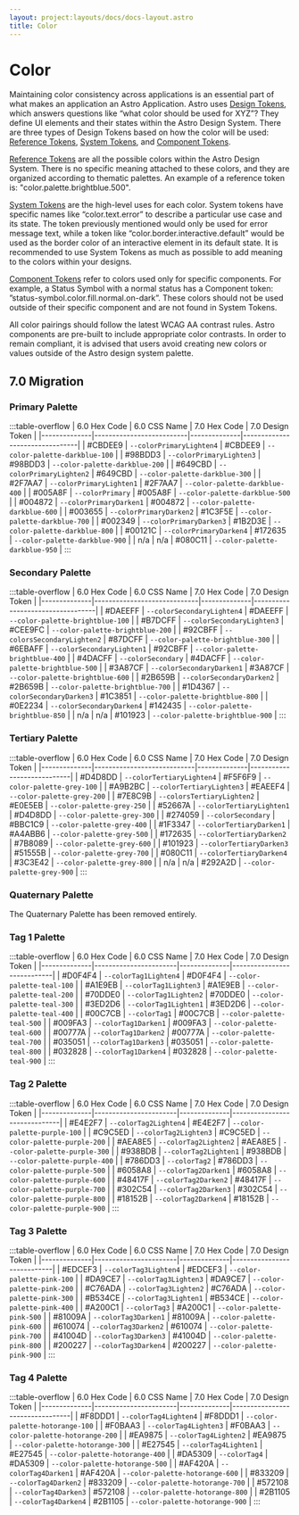 ```yaml
---
layout: project:layouts/docs/docs-layout.astro
title: Color
---
```


# Color

Maintaining color consistency across applications is an essential part of what makes an application an Astro Application. Astro uses [Design Tokens](/design-tokens/getting-started/), which answers questions like “what color should be used for XYZ”? They define UI elements and their states within the Astro Design System. There are three types of Design Tokens based on how the color will be used: [Reference Tokens](/design-tokens/reference/), [System Tokens](/design-tokens/system), and [Component Tokens](/design-tokens/component).

[Reference Tokens](/design-tokens/reference) are all the possible colors within the Astro Design System. There is no specific meaning attached to these colors, and they are organized according to thematic palettes. An example of a reference token is: "color.palette.brightblue.500".

[System Tokens](/design-tokens/system) are the high-level uses for each color. System tokens have specific names like “color.text.error” to describe a particular use case and its state. The token previously mentioned would only be used for error message text, while a token like “color.border.interactive.default” would be used as the border color of an interactive element in its default state. It is recommended to use System Tokens as much as possible to add meaning to the colors within your designs.

[Component Tokens](/design-tokens/component) refer to colors used only for specific components. For example, a Status Symbol with a normal status has a Component token: ”status-symbol.color.fill.normal.on-dark”. These colors should not be used outside of their specific component and are not found in System Tokens.

All color pairings should follow the latest WCAG AA contrast rules. Astro components are pre-built to include appropriate color contrasts. In order to remain compliant, it is advised that users avoid creating new colors or values outside of the Astro design system palette.

## 7.0 Migration

### Primary Palette

:::table-overflow
| 6.0 Hex Code | 6.0 CSS Name             | 7.0 Hex Code | 7.0 Design Token               |
|--------------|--------------------------|--------------|--------------------------------|
| #CBDEE9      | `--colorPrimaryLighten4` | #CBDEE9      | `--color-palette-darkblue-100` |
| #98BDD3      | `--colorPrimaryLighten3` | #98BDD3      | `--color-palette-darkblue-200` |
| #649CBD      | `--colorPrimaryLighten2` | #649CBD      | `--color-palette-darkblue-300` |
| #2F7AA7      | `--colorPrimaryLighten1` | #2F7AA7      | `--color-palette-darkblue-400` |
| #005A8F      | `--colorPrimary`         | #005A8F      | `--color-palette-darkblue-500` |
| #004872      | `--colorPrimaryDarken1`  | #004872      | `--color-palette-darkblue-600` |
| #003655      | `--colorPrimaryDarken2`  | #1C3F5E      | `--color-palette-darkblue-700` |
| #002349      | `--colorPrimaryDarken3`  | #1B2D3E      | `--color-palette-darkblue-800` |
| #00121C      | `--colorPrimaryDarken4`  | #172635      | `--color-palette-darkblue-900` |
| n/a          | n/a                      | #080C11      | `--color-palette-darkblue-950` |
:::

### Secondary Palette

:::table-overflow
| 6.0 Hex Code | 6.0 CSS Name                | 7.0 Hex Code | 7.0 Design Token                 |
|--------------|-----------------------------|--------------|----------------------------------|
| #DAEEFF      | `--colorSecondaryLighten4`  | #DAEEFF      | `--color-palette-brightblue-100` |
| #B7DCFF      | `--colorSecondaryLighten3`  | #CEE9FC      | `--color-palette-brightblue-200` |
| #92CBFF      | `--colorsSecondaryLighten2` | #87DCFF      | `--color-palette-brightblue-300` |
| #6EBAFF      | `--colorSecondaryLighten1`  | #92CBFF      | `--color-palette-brightblue-400` |
| #4DACFF      | `--colorSecondary`          | #4DACFF      | `--color-palette-brightblue-500` |
| #3A87CF      | `--colorSecondaryDarken1`   | #3A87CF      | `--color-palette-brightblue-600` |
| #2B659B      | `--colorSecondaryDarken2`   | #2B659B      | `--color-palette-brightblue-700` |
| #1D4367      | `--colorSecondaryDarken3`   | #1C3851      | `--color-palette-brightblue-800` |
| #0E2234      | `--colorSecondaryDarken4`   | #142435      | `--color-palette-brightblue-850` |
| n/a          | n/a                         | #101923      | `--color-palette-brightblue-900` |
:::

### Tertiary Palette

:::table-overflow
| 6.0 Hex Code | 6.0 CSS Name               | 7.0 Hex Code | 7.0 Design Token           |
|--------------|----------------------------|--------------|----------------------------|
| #D4D8DD      | `--colorTertiaryLighten4`  | #F5F6F9      | `--color-palette-grey-100` |
| #A9B2BC      | `--colorTertiaryLighten3`  | #EAEEF4      | `--color-palette-grey-200` |
| #7E8C9B      | `--colorsTertiaryLighten2` | #E0E5EB      | `--color-palette-grey-250` |
| #52667A      | `--colorTertiaryLighten1`  | #D4D8DD      | `--color-palette-grey-300` |
| #274059      | `--colorSecondary`         | #BBC1C9      | `--color-palette-grey-400` |
| #1F3347      | `--colorTertiaryDarken1`   | #A4ABB6      | `--color-palette-grey-500` |
| #172635      | `--colorTertiaryDarken2`   | #7B8089      | `--color-palette-grey-600` |
| #101923      | `--colorTertiaryDarken3`   | #51555B      | `--color-palette-grey-700` |
| #080C11      | `--colorTertiaryDarken4`   | #3C3E42      | `--color-palette-grey-800` |
| n/a          | n/a                        | #292A2D      | `--color-palette-grey-900` |
:::

### Quaternary Palette

The Quaternary Palette has been removed entirely.

### Tag 1 Palette

:::table-overflow
| 6.0 Hex Code | 6.0 CSS Name          | 7.0 Hex Code | 7.0 Design Token           |
|--------------|-----------------------|--------------|----------------------------|
| #D0F4F4      | `--colorTag1Lighten4` | #D0F4F4      | `--color-palette-teal-100` |
| #A1E9EB      | `--colorTag1Lighten3` | #A1E9EB      | `--color-palette-teal-200` |
| #70DDE0      | `--colorTag1Lighten2` | #70DDE0      | `--color-palette-teal-300` |
| #3ED2D6      | `--colorTag1Lighten1` | #3ED2D6      | `--color-palette-teal-400` |
| #00C7CB      | `--colorTag1`         | #00C7CB      | `--color-palette-teal-500` |
| #009FA3      | `--colorTag1Darken1`  | #009FA3      | `--color-palette-teal-600` |
| #00777A      | `--colorTag1Darken2`  | #00777A      | `--color-palette-teal-700` |
| #035051      | `--colorTag1Darken3`  | #035051      | `--color-palette-teal-800` |
| #032828      | `--colorTag1Darken4`  | #032828      | `--color-palette-teal-900` |
:::

### Tag 2 Palette

:::table-overflow
| 6.0 Hex Code | 6.0 CSS Name          | 7.0 Hex Code | 7.0 Design Token             |
|--------------|-----------------------|--------------|------------------------------|
| #E4E2F7      | `--colorTag2Lighten4` | #E4E2F7      | `--color-palette-purple-100` |
| #C9C5ED      | `--colorTag2Lighten3` | #C9C5ED      | `--color-palette-purple-200` |
| #AEA8E5      | `--colorTag2Lighten2` | #AEA8E5      | `--color-palette-purple-300` |
| #938BDB      | `--colorTag2Lighten1` | #938BDB      | `--color-palette-purple-400` |
| #786DD3      | `--colorTag2`         | #786DD3      | `--color-palette-purple-500` |
| #6058A8      | `--colorTag2Darken1`  | #6058A8      | `--color-palette-purple-600` |
| #48417F      | `--colorTag2Darken2`  | #48417F      | `--color-palette-purple-700` |
| #302C54      | `--colorTag2Darken3`  | #302C54      | `--color-palette-purple-800` |
| #18152B      | `--colorTag2Darken4`  | #18152B      | `--color-palette-purple-900` |
:::

### Tag 3 Palette

:::table-overflow
| 6.0 Hex Code | 6.0 CSS Name          | 7.0 Hex Code | 7.0 Design Token           |
|--------------|-----------------------|--------------|----------------------------|
| #EDCEF3      | `--colorTag3Lighten4` | #EDCEF3      | `--color-palette-pink-100` |
| #DA9CE7      | `--colorTag3Lighten3` | #DA9CE7      | `--color-palette-pink-200` |
| #C76ADA      | `--colorTag3Lighten2` | #C76ADA      | `--color-palette-pink-300` |
| #B534CE      | `--colorTag3Lighten1` | #B534CE      | `--color-palette-pink-400` |
| #A200C1      | `--colorTag3`         | #A200C1      | `--color-palette-pink-500` |
| #81009A      | `--colorTag3Darken1`  | #81009A      | `--color-palette-pink-600` |
| #610074      | `--colorTag3Darken2`  | #610074      | `--color-palette-pink-700` |
| #41004D      | `--colorTag3Darken3`  | #41004D      | `--color-palette-pink-800` |
| #200227      | `--colorTag3Darken4`  | #200227      | `--color-palette-pink-900` |
:::

### Tag 4 Palette

:::table-overflow
| 6.0 Hex Code | 6.0 CSS Name          | 7.0 Hex Code | 7.0 Design Token                |
|--------------|-----------------------|--------------|---------------------------------|
| #F8DDD1      | `--colorTag4Lighten4` | #F8DDD1      | `--color-palette-hotorange-100` |
| #F0BAA3      | `--colorTag4Lighten3` | #F0BAA3      | `--color-palette-hotorange-200` |
| #EA9875      | `--colorTag4Lighten2` | #EA9875      | `--color-palette-hotorange-300` |
| #E27545      | `--colorTag4Lighten1` | #E27545      | `--color-palette-hotorange-400` |
| #DA5309      | `--colorTag4`         | #DA5309      | `--color-palette-hotorange-500` |
| #AF420A      | `--colorTag4Darken1`  | #AF420A      | `--color-palette-hotorange-600` |
| #833209      | `--colorTag4Darken2`  | #833209      | `--color-palette-hotorange-700` |
| #572108      | `--colorTag4Darken3`  | #572108      | `--color-palette-hotorange-800` |
| #2B1105      | `--colorTag4Darken4`  | #2B1105      | `--color-palette-hotorange-900` |
:::

<script type="module">
/** Matches a value which is a 6-digit hex color. */
const matchHexColor = /^#[0-9A-Fa-f]{6}$/

/** Matches a value which is CSS custom property. */
const matchCustomProp = /^--[\w-]+$/

// transform tables within any available table overflow elements
for (const td of document.querySelectorAll('.table-overflow td')) {
	const tdContent = td.textContent

	/* Whether the content of the TD matched a 6-digit hex color. */
	const isTdHexColor = matchHexColor.test(tdContent)

	// conditionally wrap the contents of the td in a <color-swab>
	if (isTdHexColor) {
		td.innerHTML = (
			`<color-swab style="--color:${tdContent}">${tdContent}</color-swab>`
		)

		const nextTd = td.nextSibling
		const nextTdContent = nextTd?.textContent

		/* Whether the content of the next TD matched a CSS custom property. */
		const isTdHexColor = matchCustomProp.test(nextTdContent)

		// conditionally wrap the contents of the next td in a <color-swab>
		if (isTdHexColor) {
			nextTd.innerHTML = (
				`<color-swab style="--color:${tdContent}">${nextTdContent}</color-swab>`
			)
		}
	}
}
</script>
<style>
color-swab {
	display: flex;

	/* Layout */
	align-items: center;
	gap: .25em;
}

color-swab::before {
	content: "";

	/* Layout */
	inline-size: .875em;
	block-size: .875em;

	/* Appearance */
	background-color: var(--color);
	box-shadow: 0 0 0 1px inset;
}
</style>
